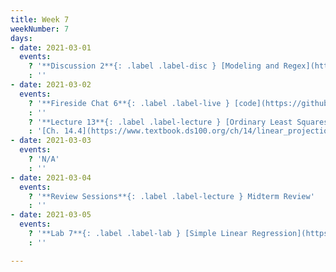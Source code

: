 ```yaml
---
title: Week 7
weekNumber: 7
days:
- date: 2021-03-01
  events:
    ? '**Discussion 2**{: .label .label-disc } [Modeling and Regex](https://drive.google.com/file/d/1toI1kNNwBvqMxnoDR8LwI_5RoB3cTvTK/view?usp=sharing) ([Solutions](https://drive.google.com/file/d/1cF0xmK5eJfXyOk2-KWFJQJa18wiR-PeE/view?usp=sharing))'
    : ''
- date: 2021-03-02
  events:
    ? '**Fireside Chat 6**{: .label .label-live } [code](https://github.com/DS-100/sp21/tree/main/lec/lec13/Fireside.ipynb) ([launch](https://data100.datahub.berkeley.edu/hub/user-redirect/git-sync?repo=https://github.com/DS-100/sp21&subPath=lec/lec13/&branch=main), [Interactive HTML](resources/assets/lectures/lec13/Fireside.html))'
    : ''
    ? '**Lecture 13**{: .label .label-lecture } [Ordinary Least Squares](lecture/lec13)'
    : '[Ch. 14.4](https://www.textbook.ds100.org/ch/14/linear_projection.html)'
- date: 2021-03-03
  events:
    ? 'N/A'
    : ''
- date: 2021-03-04
  events:
    ? '**Review Sessions**{: .label .label-lecture } Midterm Review'
    : ''
- date: 2021-03-05
  events:
    ? '**Lab 7**{: .label .label-lab } [Simple Linear Regression](https://data100.datahub.berkeley.edu/hub/user-redirect/git-pull?repo=https%3A%2F%2Fgithub.com%2FDS-100%2Fsp21&urlpath=tree%2Fsp21%2Flab%2Flab07&branch=main) (due Mar 11)'
    : ''

---
```


